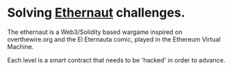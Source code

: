 # Solving [Ethernaut](https://ethernaut.zeppelin.solutions) challenges.

The ethernaut is a Web3/Solidity based wargame inspired on overthewire.org and the El Eternauta comic, played in the Ethereum Virtual Machine.

Each level is a smart contract that needs to be 'hacked' in order to advance.
